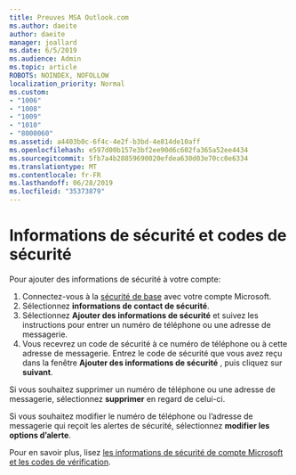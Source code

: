 ```yaml
---
title: Preuves MSA Outlook.com
ms.author: daeite
author: daeite
manager: joallard
ms.date: 6/5/2019
ms.audience: Admin
ms.topic: article
ROBOTS: NOINDEX, NOFOLLOW
localization_priority: Normal
ms.custom:
- "1006"
- "1008"
- "1009"
- "1010"
- "8000060"
ms.assetid: a4403b0c-6f4c-4e2f-b3bd-4e814de10aff
ms.openlocfilehash: e597d00b157e3bf2ee90d6c602fa365a52ee4434
ms.sourcegitcommit: 5fb7a4b28859690020efdea630d03e70cc0e6334
ms.translationtype: MT
ms.contentlocale: fr-FR
ms.lasthandoff: 06/28/2019
ms.locfileid: "35373879"
---
```

# <a name="security-info-and-security-codes"></a>Informations de sécurité et codes de sécurité

Pour ajouter des informations de sécurité à votre compte:

1. Connectez-vous à la [sécurité de base](https://account.microsoft.com/security) avec votre compte Microsoft.
1. Sélectionnez **informations de contact de sécurité**.
1. Sélectionnez **Ajouter des informations de sécurité** et suivez les instructions pour entrer un numéro de téléphone ou une adresse de messagerie.
1. Vous recevrez un code de sécurité à ce numéro de téléphone ou à cette adresse de messagerie. Entrez le code de sécurité que vous avez reçu dans la fenêtre **Ajouter des informations de sécurité** , puis cliquez sur **suivant**.

Si vous souhaitez supprimer un numéro de téléphone ou une adresse de messagerie, sélectionnez **supprimer** en regard de celui-ci.

Si vous souhaitez modifier le numéro de téléphone ou l’adresse de messagerie qui reçoit les alertes de sécurité, sélectionnez **modifier les options d’alerte**.

Pour en savoir plus, lisez [les informations de sécurité de compte Microsoft et les codes de vérification](https://support.microsoft.com/help/12428/).
